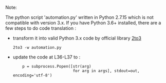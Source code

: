 Note:

The python script 'automation.py' written in Python 2.7.15 which is not
compatible with version 3.x. If you have Python 3.6+ installed, there 
are a few steps to do code translation :


* transform it into valid Python 3.x code by official library [2to3](https://docs.python.org/2/library/2to3.html)

    ```
    2to3 -w automation.py
    ```

* update the code at L36-L37 to :
    ```
        p = subprocess.Popen([str(arg)
                              for arg in args], stdout=out, encoding='utf-8')
    ```